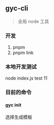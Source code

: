 ## gyc-cli

> 全局 node 工具

### 开发

1. pnpm
2. pnpm link

### 本地开发测试

node index.js test 11

### 目前的命令

#### gyc init

选择生成模板
